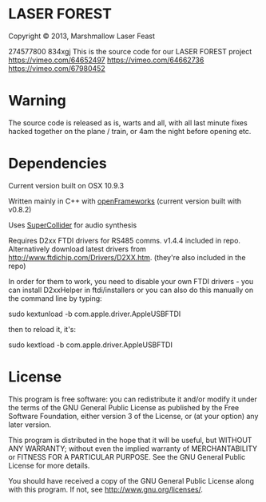# LASER FOREST
Copyright © 2013, Marshmallow Laser Feast

274577800
834xgj
This is the source code for our LASER FOREST project
<https://vimeo.com/64652497>
<https://vimeo.com/64662736>
<https://vimeo.com/67980452> 


# Warning
The source code is released as is, warts and all, with all last minute fixes hacked together on the plane / train, or 4am the night before opening etc. 


# Dependencies
Current version built on OSX 10.9.3

Written mainly in C++ with [openFrameworks](http://openframeworks.cc)
(current version built with v0.8.2)

Uses [SuperCollider](http://supercollider.sourceforge.net/) for audio synthesis

Requires D2xx FTDI drivers for RS485 comms. v1.4.4 included in repo. Alternatively download latest drivers from <http://www.ftdichip.com/Drivers/D2XX.htm>. (they're also included in the repo)

In order for them to work, you need to disable your own FTDI drivers - you can install D2xxHelper in ftdi/installers or you can also do this manually on the command line by typing:

sudo kextunload -b com.apple.driver.AppleUSBFTDI

then to reload it, it's:

sudo kextload -b com.apple.driver.AppleUSBFTDI



# License
This program is free software: you can redistribute it and/or modify
it under the terms of the GNU General Public License as published by
the Free Software Foundation, either version 3 of the License, or
(at your option) any later version.

This program is distributed in the hope that it will be useful,
but WITHOUT ANY WARRANTY; without even the implied warranty of
MERCHANTABILITY or FITNESS FOR A PARTICULAR PURPOSE.  See the
GNU General Public License for more details.

You should have received a copy of the GNU General Public License
along with this program.  If not, see <http://www.gnu.org/licenses/>.